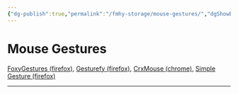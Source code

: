 ```yaml
---
{"dg-publish":true,"permalink":"/fmhy-storage/mouse-gestures/","dgShowBacklinks":true,"dgShowLocalGraph":true}
---
```


# Mouse Gestures

[FoxyGestures (firefox)](https://github.com/marklieberman/foxygestures), [Gesturefy (firefox)](https://github.com/Robbendebiene/Gesturefy), [CrxMouse (chrome)](https://crxmouse.com/), [Simple Gesture (firefox)](https://github.com/utubo/firefox-simple_gesture)

***